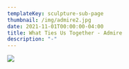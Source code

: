 ```yaml
---
templateKey: sculpture-sub-page
thumbnail: /img/admire2.jpg
date: 2021-11-01T00:00:00-04:00
title: What Ties Us Together - Admire
description: "-"
---
```

![](/img/admireedit.jpg)